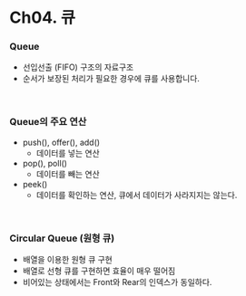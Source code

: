 # Ch04. 큐

### Queue

- 선입선출 (FIFO) 구조의 자료구조
- 순서가 보장된 처리가 필요한 경우에 큐를 사용합니다.

<br>

### Queue의 주요 연산

- push(), offer(), add()
    - 데이터를 넣는 연산
- pop(), poll()
    - 데이터를 빼는 연산
- peek()
    - 데이터를 확인하는 연산, 큐에서 데이터가 사라지지는 않는다.

<br>

### Circular Queue (원형 큐)

- 배열을 이용한 원형 큐 구현
- 배열로 선형 큐를 구현하면 효율이 매우 떨어짐
- 비어있는 상태에서는 Front와 Rear의 인덱스가 동일하다.